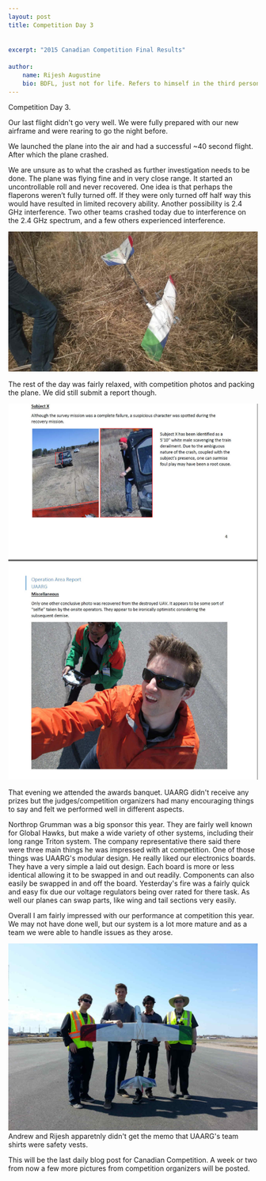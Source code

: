 ```yaml
---
layout: post
title: Competition Day 3


excerpt: "2015 Canadian Competition Final Results"

author:
    name: Rijesh Augustine
    bio: BDFL, just not for life. Refers to himself in the third person.
---
```



Competition Day 3.

Our last flight didn't go very well. We were fully prepared with our new airframe and were rearing to go the night before.

We launched the plane into the air and had a successful ~40 second flight. After which the plane crashed. 

We are unsure as to what the crashed as further investigation needs to be done. The plane was flying fine and in very close range. It started an uncontrollable roll and never recovered. One idea is that perhaps the flaperons weren’t fully turned off. If they were only turned off half way this would have resulted in limited recovery ability. Another possibility is 2.4 GHz interference. Two other teams crashed today due to interference on the 2.4 GHz spectrum, and a few others experienced interference.

<div class="full zoomable"><img src="/images/can_crashedplane.jpg"></div>
<p/>

The rest of the day was fairly relaxed, with competition photos and packing the plane. We did still submit a report though.

<div class="full zoomable"><img src="/images/report.jpg"></div>
<p/>



That evening we attended the awards banquet. UAARG didn't receive any prizes but the judges/competition organizers had many encouraging things to say and felt we performed well in different aspects.

Northrop Grumman was a big sponsor this year. They are fairly well known for Global Hawks, but make a wide variety of other systems, including their long range Triton system. The company representative there said there were three main things he was impressed with at competition. One of those things was UAARG's modular design. He really liked our electronics boards. They have a very simple a laid out design. Each board is more or less identical allowing it to be swapped in and out readily. Components can also easily be swapped in and off the board. Yesterday's fire was a fairly quick and easy fix due our voltage regulators being over rated for there task. As well our planes can swap parts, like wing and tail sections very easily. 

Overall I am fairly impressed with our performance at competition this year. We may not have done well, but our system is a lot more mature and as a team we were able to handle issues as they arose. 

<div class="full zoomable"><img src="/images/canteam.jpg"></div>
Andrew and Rijesh apparetnly didn't get the memo that UAARG's team shirts were safety vests.

<p/>

This will be the last daily blog post for Canadian Competition. A week or two from now a few more pictures from competition organizers will be posted.







